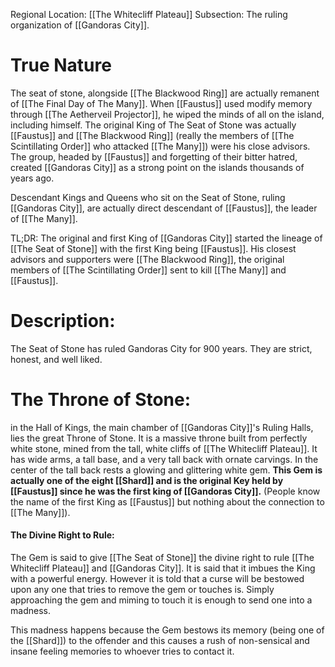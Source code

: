 Regional Location: [[The Whitecliff Plateau]]
Subsection: The ruling organization of [[Gandoras City]].
# True Nature
The seat of stone, alongside [[The Blackwood Ring]] are actually remanent of [[The Final Day of The Many]]. When [[Faustus]] used modify memory through [[The Aetherveil Projector]], he wiped the minds of all on the island, including himself. The original King of The Seat of Stone was actually [[Faustus]] and [[The Blackwood Ring]] (really the members of [[The Scintillating Order]] who attacked [[The Many]]) were his close advisors. The group, headed by [[Faustus]] and forgetting of their bitter hatred, created [[Gandoras City]] as a strong point on the islands thousands of years ago. 

Descendant Kings and Queens who sit on the Seat of Stone, ruling [[Gandoras City]], are actually direct descendant of [[Faustus]], the leader of [[The Many]]. 

TL;DR: The original and first King of [[Gandoras City]] started the lineage of [[The Seat of Stone]] with the first King being [[Faustus]]. His closest advisors and supporters were [[The Blackwood Ring]], the original members of [[The Scintillating Order]] sent to kill [[The Many]] and [[Faustus]]. 
# Description:
The Seat of Stone has ruled Gandoras City for 900 years. They are strict, honest, and well liked. 
# The Throne of Stone:
in the Hall of Kings, the main chamber of [[Gandoras City]]'s Ruling Halls, lies the great Throne of Stone. It is a massive throne built from perfectly white stone, mined from the tall, white cliffs of [[The Whitecliff Plateau]]. It has wide arms, a tall base, and a very tall back with ornate carvings. In the center of the tall back rests a glowing and glittering white gem. **This Gem is actually one of the eight [[Shard]] and is the original Key held by [[Faustus]] since he was the first king of [[Gandoras City]].** (People know the name of the first King as [[Faustus]] but nothing about the connection to [[The Many]]). 
#### The Divine Right to Rule:
The Gem is said to give [[The Seat of Stone]] the divine right to rule [[The Whitecliff Plateau]] and [[Gandoras City]]. It is said that it imbues the King with a powerful energy. However it is told that a curse will be bestowed upon any one that tries to remove the gem or touches is. Simply approaching the gem and miming to touch it is enough to send one into a madness.

This madness happens because the Gem bestows its memory (being one of the [[Shard]]) to the offender and this causes a rush of non-sensical and insane feeling memories to whoever tries to contact it. 